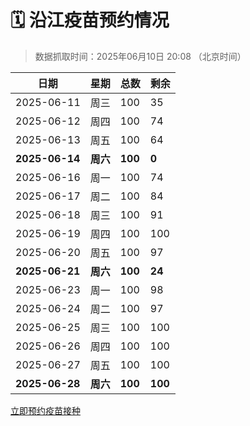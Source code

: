 # 🗓️ 沿江疫苗预约情况

> 数据抓取时间：2025年06月10日 20:08 （北京时间）

| 日期 | 星期 | 总数 | 剩余 |
|------|------|------|------|
| 2025-06-11 | 周三 | 100 | 35 |
| 2025-06-12 | 周四 | 100 | 74 |
| 2025-06-13 | 周五 | 100 | 64 |
| **2025-06-14** | **周六** | **100** | **0** |
| 2025-06-16 | 周一 | 100 | 74 |
| 2025-06-17 | 周二 | 100 | 84 |
| 2025-06-18 | 周三 | 100 | 91 |
| 2025-06-19 | 周四 | 100 | 100 |
| 2025-06-20 | 周五 | 100 | 97 |
| **2025-06-21** | **周六** | **100** | **24** |
| 2025-06-23 | 周一 | 100 | 98 |
| 2025-06-24 | 周二 | 100 | 97 |
| 2025-06-25 | 周三 | 100 | 100 |
| 2025-06-26 | 周四 | 100 | 100 |
| 2025-06-27 | 周五 | 100 | 100 |
| **2025-06-28** | **周六** | **100** | **100** |


<div class="button-container">
<a class="btn" href="http://yfzweb.ishequ.net/#/login" target="_blank">立即预约疫苗接种</a>
</div>
